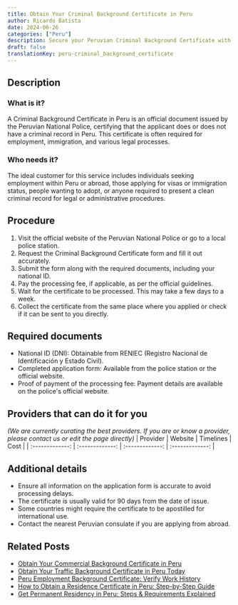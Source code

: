 ```yaml
---
title: Obtain Your Criminal Background Certificate in Peru
author: Ricardo Batista
date: 2024-06-26
categories: ["Peru"]
description: Secure your Peruvian Criminal Background Certificate with ease. Follow our step-by-step guide and get the necessary documents.
draft: false
translationKey: peru-criminal_background_certificate
---
```


## Description
### What is it?
A Criminal Background Certificate in Peru is an official document issued by the Peruvian National Police, certifying that the applicant does or does not have a criminal record in Peru. This certificate is often required for employment, immigration, and various legal processes.

### Who needs it?
The ideal customer for this service includes individuals seeking employment within Peru or abroad, those applying for visas or immigration status, people wanting to adopt, or anyone required to present a clean criminal record for legal or administrative procedures.

## Procedure

1. Visit the official website of the Peruvian National Police or go to a local police station.
2. Request the Criminal Background Certificate form and fill it out accurately.
3. Submit the form along with the required documents, including your national ID.
4. Pay the processing fee, if applicable, as per the official guidelines.
5. Wait for the certificate to be processed. This may take a few days to a week.
6. Collect the certificate from the same place where you applied or check if it can be sent to you directly.


## Required documents

- National ID (DNI): Obtainable from RENIEC (Registro Nacional de Identificación y Estado Civil).
- Completed application form: Available from the police station or the official website.
- Proof of payment of the processing fee: Payment details are available on the police's official website.


## Providers that can do it for you
_(We are currently curating the best providers. If you are or know a provider, please contact us or edit the page directly)_
| Provider        |     Website     |     Timelines    |       Cost      |
| :-------------: | :-------------: |  :-------------: | :-------------: |

## Additional details

- Ensure all information on the application form is accurate to avoid processing delays.
- The certificate is usually valid for 90 days from the date of issue.
- Some countries might require the certificate to be apostilled for international use.
- Contact the nearest Peruvian consulate if you are applying from abroad.




## Related Posts

- [Obtain Your Commercial Background Certificate in Peru](https://tramitit.com/guides/peru/commercial_background_certificate/)
- [Obtain Your Traffic Background Certificate in Peru Today](https://tramitit.com/guides/peru/traffic_background_certificate/)
- [Peru Employment Background Certificate: Verify Work History](https://tramitit.com/guides/peru/employment_background_certificate/)
- [How to Obtain a Residence Certificate in Peru: Step-by-Step Guide](https://tramitit.com/guides/peru/residence_certificate/)
- [Get Permanent Residency in Peru: Steps & Requirements Explained](https://tramitit.com/guides/peru/permanent_residency_certificate/)
